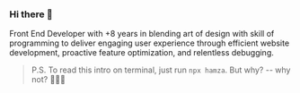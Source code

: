 ### Hi there 👋

Front End Developer with +8 years in blending art of design with skill of programming to deliver engaging user experience
through efficient website development, proactive feature optimization, and relentless debugging.

> P.S. To read this intro on terminal, just run `npx hamza`. But why? -- why not? 🤷🏻‍♂️
